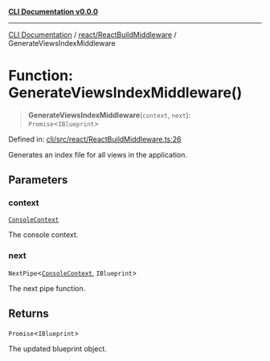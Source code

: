 [**CLI Documentation v0.0.0**](../../../README.md)

***

[CLI Documentation](../../../modules.md) / [react/ReactBuildMiddleware](../README.md) / GenerateViewsIndexMiddleware

# Function: GenerateViewsIndexMiddleware()

> **GenerateViewsIndexMiddleware**(`context`, `next`): `Promise`\<`IBlueprint`\>

Defined in: [cli/src/react/ReactBuildMiddleware.ts:26](https://github.com/stonemjs/cli/blob/9e518a2b8256b5ebc9e0e69a80ac84eb1fb59bf9/src/react/ReactBuildMiddleware.ts#L26)

Generates an index file for all views in the application.

## Parameters

### context

[`ConsoleContext`](../../../declarations/interfaces/ConsoleContext.md)

The console context.

### next

`NextPipe`\<[`ConsoleContext`](../../../declarations/interfaces/ConsoleContext.md), `IBlueprint`\>

The next pipe function.

## Returns

`Promise`\<`IBlueprint`\>

The updated blueprint object.

